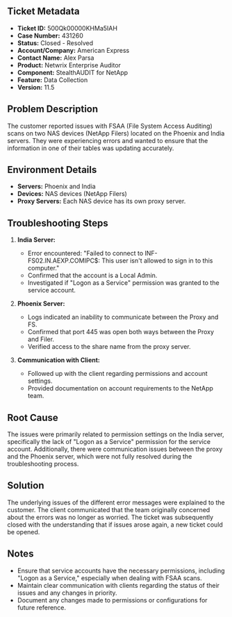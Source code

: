 ## Ticket Metadata
- **Ticket ID:** 500Qk00000KHMa5IAH
- **Case Number:** 431260
- **Status:** Closed - Resolved
- **Account/Company:** American Express
- **Contact Name:** Alex Parsa
- **Product:** Netwrix Enterprise Auditor
- **Component:** StealthAUDIT for NetApp
- **Feature:** Data Collection
- **Version:** 11.5

## Problem Description
The customer reported issues with FSAA (File System Access Auditing) scans on two NAS devices (NetApp Filers) located on the Phoenix and India servers. They were experiencing errors and wanted to ensure that the information in one of their tables was updating accurately.

## Environment Details
- **Servers:** Phoenix and India
- **Devices:** NAS devices (NetApp Filers)
- **Proxy Servers:** Each NAS device has its own proxy server.

## Troubleshooting Steps
1. **India Server:**
   - Error encountered: "Failed to connect to INF-FS02.IN.AEXP.COMIPC$: This user isn't allowed to sign in to this computer."
   - Confirmed that the account is a Local Admin.
   - Investigated if "Logon as a Service" permission was granted to the service account.

2. **Phoenix Server:**
   - Logs indicated an inability to communicate between the Proxy and FS.
   - Confirmed that port 445 was open both ways between the Proxy and Filer.
   - Verified access to the share name from the proxy server.

3. **Communication with Client:**
   - Followed up with the client regarding permissions and account settings.
   - Provided documentation on account requirements to the NetApp team.

## Root Cause
The issues were primarily related to permission settings on the India server, specifically the lack of "Logon as a Service" permission for the service account. Additionally, there were communication issues between the proxy and the Phoenix server, which were not fully resolved during the troubleshooting process.

## Solution
The underlying issues of the different error messages were explained to the customer. The client communicated that the team originally concerned about the errors was no longer as worried. The ticket was subsequently closed with the understanding that if issues arose again, a new ticket could be opened.

## Notes
- Ensure that service accounts have the necessary permissions, including "Logon as a Service," especially when dealing with FSAA scans.
- Maintain clear communication with clients regarding the status of their issues and any changes in priority.
- Document any changes made to permissions or configurations for future reference.